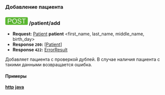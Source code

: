 ### Добавление пациента

### ![POST](../../../img/post.png) /patient/add
* **Request:** [Patient](../../../types/types.md#Patient) **patient** <first_name, last_name, middle_name, birth_day>
* **Response ```200```:** [[Patient](../../../types/types.md#Patient)]
* **Response ```422```:** [ErrorResult](../../../types/types.md#errorresult)

Добавляет пациента с проверкой дублей. В случае наличия пациента с такими данными возвращается ошибка.

#### Примеры
**[http](examples/add.md)**
**[java](examples/addJava.md)**
